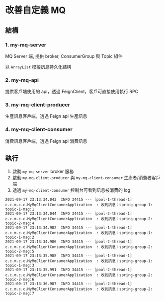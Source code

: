 # 改善自定義 MQ

## 結構

### 1. my-mq-server

MQ Server 端, 提供 broker, ConsumerGroup 與 Topic 組件

以 `ArrayList` 模擬訊息持久化結構

### 2. my-mq-api

提供客戶端使用的 api，透過 FeignClient，客戶可直接使用執行 RPC

### 3. my-mq-client-producer

生產訊息客戶端，透過 Feign api 生產訊息

### 4. my-mq-client-consumer

消費訊息客戶端，透過 Feign api 消費訊息

## 執行

1. 啟動 `my-mq-server` broker 服務
2. 啟動 `my-mq-client-producer` 與 `my-mq-client-consumer` 生產者/消費者客戶端
3. 透過 `my-mq-client-consumer` 控制台可看到訊息被消費的 log

```shell
2021-09-17 23:13:34.043  INFO 34415 --- [pool-1-thread-1] c.c.m.c.c.MyMqClientConsumerApplication  : 收到訊息：spring-group-1: topic-1-msg:1
2021-09-17 23:13:34.044  INFO 34415 --- [pool-2-thread-1] c.c.m.c.c.MyMqClientConsumerApplication  : 收到訊息：spring-group-2: topic-2-msg:4
2021-09-17 23:13:34.982  INFO 34415 --- [pool-1-thread-1] c.c.m.c.c.MyMqClientConsumerApplication  : 收到訊息：spring-group-1: topic-1-msg:2
2021-09-17 23:13:34.986  INFO 34415 --- [pool-2-thread-1] c.c.m.c.c.MyMqClientConsumerApplication  : 收到訊息：spring-group-2: topic-2-msg:5
2021-09-17 23:13:35.988  INFO 34415 --- [pool-1-thread-1] c.c.m.c.c.MyMqClientConsumerApplication  : 收到訊息：spring-group-1: topic-1-msg:3
2021-09-17 23:13:35.991  INFO 34415 --- [pool-2-thread-1] c.c.m.c.c.MyMqClientConsumerApplication  : 收到訊息：spring-group-2: topic-2-msg:6
2021-09-17 23:13:36.987  INFO 34415 --- [pool-2-thread-1] c.c.m.c.c.MyMqClientConsumerApplication  : 收到訊息：spring-group-2: topic-2-msg:7
```
